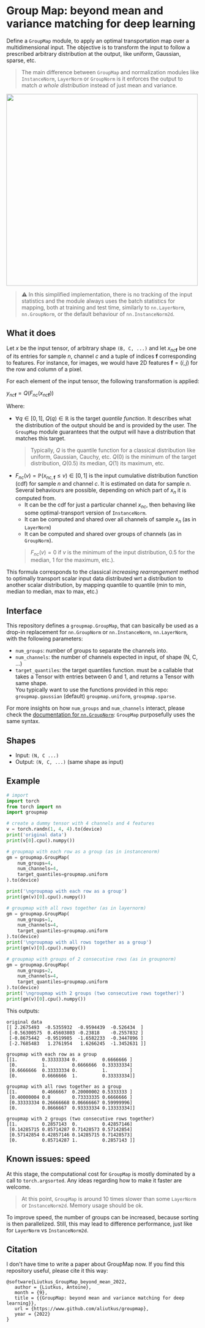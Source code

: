 # Group Map: beyond mean and variance matching for deep learning

Define a `GroupMap` module, to apply an optimal transportation map over a multidimensional input. The objective is to transform the input to follow a prescribed arbitrary distribution at the output, like uniform, Gaussian, sparse, etc. 

> The main difference between `GroupMap` and normalization modules like `InstanceNorm`, `LayerNorm` or `GroupNorm` is it enforces the output to match _a whole distribution_ instead of just mean and variance.

<img src="groupmap.jpg" width="500">

> :warning: In this simplified implementation, there is no tracking of the input statistics and the module always uses the batch statistics for mapping, both at training and test time, similarly to `nn.LayerNorm`, `nn.GroupNorm`, or the default behaviour of `nn.InstanceNorm2d`. 

## What it does

Let $x$ be the input tensor, of arbitrary shape `(B, C, ...)` and let $x_{nc\boldsymbol{f}}$ be one of its entries for sample $n$, channel $c$ and a tuple of indices $\boldsymbol{f}$ corresponding to features. For instance, for images, we would have 2D features $\boldsymbol{f}=(i,j)$ for the row and column of a pixel. 

For each element of the input tensor, the following transformation is applied:

$y_{nc\boldsymbol{f}}=Q\left(F_{nc}\left(x_{nc\boldsymbol{f}}\right)\right)$

Where:  
* $\forall q\in[0, 1],~Q(q)\in\mathbb{R}$ is the target _quantile function_. It describes what the distribution of the output should be and is provided by the user. The `GroupMap` module guarantees that the output will have a distribution that matches this target.
    > Typically, $Q$ is the quantile function for a classical distribution like uniform, Gaussian, Cauchy, etc.
    $Q(0)$ is the minimum of the target distribution, $Q(0.5)$ its median, $Q(1)$ its maximum, etc.
* $F_{nc}(v)=\mathbb{P}(x_{nc,\boldsymbol{f}}\leq v)\in[0, 1]$  is the input cumulative distribution function (cdf) for sample $n$ and channel $c$.
   It is estimated on data for sample $n$. Several behaviours are possible, depending on which part of $x_n$ it is computed from.
   * It can be the cdf for just a particular channel $x_{nc}$, then behaving like some optimal-transport version of `InstanceNorm`.
   * It can be computed and shared over all channels of sample $x_n$  (as in `LayerNorm`)
   * It can be computed and shared over groups of channels (as in `GroupNorm`).
    > $F_{nc}(v)=0$ if $v$ is the minimum of the input distribution, $0.5$ for the median, $1$ for the maximum, etc.).  


This formula corresponds to the classical _increasing rearrangement_ method to optimally transport scalar input data distributed wrt a distribution to another scalar distribution, by mapping quantile to quantile (min to min, median to median, max to max, etc.)  

## Interface

This repository defines a `groupmap.GroupMap`, that can basically be used as a drop-in replacement for `nn.GroupNorm` or `nn.InstanceNorm`, `nn.LayerNorm`, with the following parameters:
* `num_groups`: number of groups to separate the channels into.
* `num_channels`: the number of channels expected in input, of shape (N, C, ...)
* `target_quantiles`: the target quantiles function. must be a callable that takes a Tensor with entries between 0 and 1, and returns a Tensor with same shape.  
You typically want to use the functions provided in this repo: `groupmap.gaussian` (default) `groupmap.uniform`, `groupmap.sparse`.

For more insights on how `num_groups` and `num_channels` interact, please check the [documentation for `nn.GroupNorm`](https://pytorch.org/docs/stable/generated/torch.nn.GroupNorm.html): `GroupMap` purposefully uses the same syntax.

## Shapes
* Input: `(N, C ...)`
* Output: `(N, C, ...)` (same shape as input)

## Example

```python
# import
import torch
from torch import nn
import groupmap

# create a dummy tensor with 4 channels and 4 features
v = torch.randn(1, 4, 4).to(device)
print('original data')
print(v[0].cpu().numpy())

# groupmap with each row as a group (as in instancenorm)
gm = groupmap.GroupMap(
    num_groups=4,
    num_channels=4,
    target_quantiles=groupmap.uniform
).to(device)

print('\ngroupmap with each row as a group')
print(gm(v)[0].cpu().numpy())

# groupmap with all rows together (as in layernorm)
gm = groupmap.GroupMap(
    num_groups=1,
    num_channels=4,
    target_quantiles=groupmap.uniform
).to(device)
print('\ngroupmap with all rows together as a group')
print(gm(v)[0].cpu().numpy())

# groupmap with groups of 2 consecutive rows (as in groupnorm)
gm = groupmap.GroupMap(
    num_groups=2,
    num_channels=4,
    target_quantiles=groupmap.uniform
).to(device)
print('\ngroupmap with 2 groups (two consecutive rows together)')
print(gm(v)[0].cpu().numpy())
```

This outputs:
```
original data
[[ 2.2675493  -0.5355932  -0.9594439  -0.526434  ]
 [-0.56300575  0.45603803 -0.23818    -0.2557832 ]
 [-0.8675442  -0.9519985  -1.6582233  -0.3447896 ]
 [-2.7685483   1.2761954   1.6266245  -1.3452631 ]]

groupmap with each row as a group
[[1.         0.33333334 0.         0.6666666 ]
 [0.         1.         0.6666666  0.33333334]
 [0.6666666  0.33333334 0.         1.        ]
 [0.         0.6666666  1.         0.33333334]]

groupmap with all rows together as a group
[[1.         0.4666667  0.20000002 0.5333333 ]
 [0.40000004 0.8        0.73333335 0.6666666 ]
 [0.33333334 0.26666668 0.06666667 0.59999996]
 [0.         0.8666667  0.93333334 0.13333334]]

groupmap with 2 groups (two consecutive rows together)
[[1.         0.2857143  0.         0.42857146]
 [0.14285715 0.85714287 0.71428573 0.57142854]
 [0.57142854 0.42857146 0.14285715 0.71428573]
 [0.         0.85714287 1.         0.2857143 ]] 
 ```
 
 ## Known issues: speed
 At this stage, the computational cost for `GroupMap` is mostly dominated by a call to `torch.argsorted`. Any ideas regarding how to make it faster are welcome.
 > At this point, `GroupMap` is around 10 times slower than some `LayerNorm` or `InstanceNorm2d`. Memory usage should be ok.

To improve speed, the number of groups can be increased, because sorting is then parallelized. Still, this may lead to difference performance, just like for `LayerNorm` vs `InstanceNorm2d`.
  
 ## Citation
 I don't have time to write a paper about GroupMap now. If you find this repository useful, please cite it this way:
 ```
 @software{Liutkus_GroupMap_beyond_mean_2022,
    author = {Liutkus, Antoine},
    month = {9},
    title = {{GroupMap: beyond mean and variance matching for deep learning}},
    url = {https://www.github.com/aliutkus/groupmap},
    year = {2022}
}
 ```
